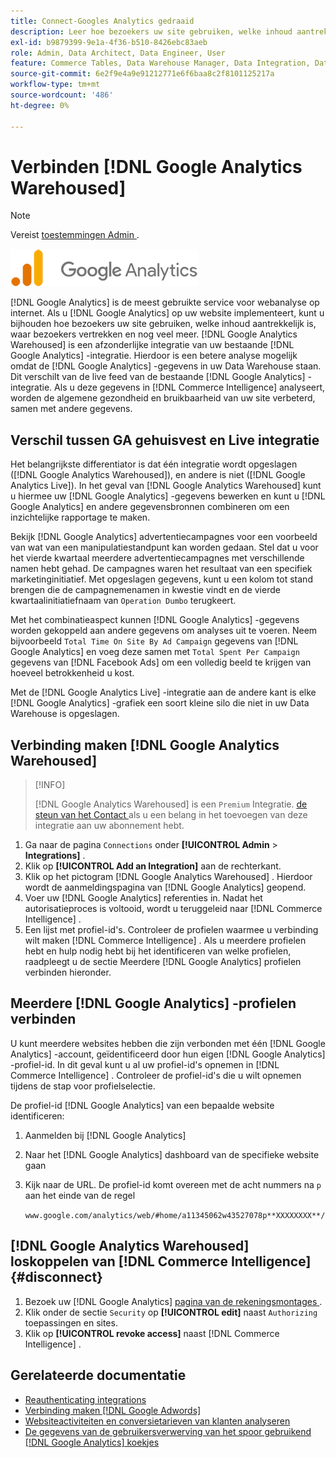 ```yaml
---
title: Connect-Googles Analytics gedraaid
description: Leer hoe bezoekers uw site gebruiken, welke inhoud aantrekkelijk is, waar bezoekers vertrekken en meer.
exl-id: b9879399-9e1a-4f36-b510-8426ebc83aeb
role: Admin, Data Architect, Data Engineer, User
feature: Commerce Tables, Data Warehouse Manager, Data Integration, Data Import/Export
source-git-commit: 6e2f9e4a9e91212771e6f6baa8c2f8101125217a
workflow-type: tm+mt
source-wordcount: '486'
ht-degree: 0%

---
```


# Verbinden [!DNL Google Analytics Warehoused]

>[!NOTE]
>
>Vereist [ toestemmingen Admin ](../../../administrator/user-management/user-management.md).

![](../../../assets/google-analytics-logo.png)

[!DNL Google Analytics] is de meest gebruikte service voor webanalyse op internet. Als u [!DNL Google Analytics] op uw website implementeert, kunt u bijhouden hoe bezoekers uw site gebruiken, welke inhoud aantrekkelijk is, waar bezoekers vertrekken en nog veel meer. [!DNL Google Analytics Warehoused] is een afzonderlijke integratie van uw bestaande [!DNL Google Analytics] -integratie. Hierdoor is een betere analyse mogelijk omdat de [!DNL Google Analytics] -gegevens in uw Data Warehouse staan. Dit verschilt van de live feed van de bestaande [!DNL Google Analytics] -integratie. Als u deze gegevens in [!DNL Commerce Intelligence] analyseert, worden de algemene gezondheid en bruikbaarheid van uw site verbeterd, samen met andere gegevens.

## Verschil tussen GA gehuisvest en Live integratie

Het belangrijkste differentiator is dat één integratie wordt opgeslagen ([!DNL Google Analytics Warehoused]), en andere is niet ([!DNL Google Analytics Live]). In het geval van [!DNL Google Analytics Warehoused] kunt u hiermee uw [!DNL Google Analytics] -gegevens bewerken en kunt u [!DNL Google Analytics] en andere gegevensbronnen combineren om een inzichtelijke rapportage te maken.

Bekijk [!DNL Google Analytics] advertentiecampagnes voor een voorbeeld van wat van een manipulatiestandpunt kan worden gedaan. Stel dat u voor het vierde kwartaal meerdere advertentiecampagnes met verschillende namen hebt gehad. De campagnes waren het resultaat van een specifiek marketinginitiatief. Met opgeslagen gegevens, kunt u een kolom tot stand brengen die de campagnemenamen in kwestie vindt en de vierde kwartaalinitiatiefnaam van `Operation Dumbo` terugkeert.

Met het combinatieaspect kunnen [!DNL Google Analytics] -gegevens worden gekoppeld aan andere gegevens om analyses uit te voeren. Neem bijvoorbeeld `Total Time On Site By Ad Campaign` gegevens van [!DNL Google Analytics] en voeg deze samen met `Total Spent Per Campaign` gegevens van [!DNL Facebook Ads] om een volledig beeld te krijgen van hoeveel betrokkenheid u kost.

Met de [!DNL Google Analytics Live] -integratie aan de andere kant is elke [!DNL Google Analytics] -grafiek een soort kleine silo die niet in uw Data Warehouse is opgeslagen.

## Verbinding maken [!DNL Google Analytics Warehoused]

>[!INFO]
>
>[!DNL Google Analytics Warehoused] is een `Premium` Integratie. [ de steun van het Contact ](https://experienceleague.adobe.com/docs/commerce-knowledge-base/kb/troubleshooting/miscellaneous/mbi-service-policies.html) als u een belang in het toevoegen van deze integratie aan uw abonnement hebt.

1. Ga naar de pagina `Connections` onder **[!UICONTROL Admin** > **Integrations]** .
1. Klik op **[!UICONTROL Add an Integration]** aan de rechterkant.
1. Klik op het pictogram [!DNL Google Analytics Warehoused] . Hierdoor wordt de aanmeldingspagina van [!DNL Google Analytics] geopend.
1. Voer uw [!DNL Google Analytics] referenties in. Nadat het autorisatieproces is voltooid, wordt u teruggeleid naar [!DNL Commerce Intelligence] .
1. Een lijst met profiel-id&#39;s. Controleer de profielen waarmee u verbinding wilt maken [!DNL Commerce Intelligence] . Als u meerdere profielen hebt en hulp nodig hebt bij het identificeren van welke profielen, raadpleegt u de sectie Meerdere [!DNL Google Analytics] profielen verbinden hieronder.

## Meerdere [!DNL Google Analytics] -profielen verbinden

U kunt meerdere websites hebben die zijn verbonden met één [!DNL Google Analytics] -account, geïdentificeerd door hun eigen [!DNL Google Analytics] -profiel-id. In dit geval kunt u al uw profiel-id&#39;s opnemen in [!DNL Commerce Intelligence] . Controleer de profiel-id&#39;s die u wilt opnemen tijdens de stap voor profielselectie.

De profiel-id [!DNL Google Analytics] van een bepaalde website identificeren:

1. Aanmelden bij [!DNL Google Analytics]
1. Naar het [!DNL Google Analytics] dashboard van de specifieke website gaan
1. Kijk naar de URL. De profiel-id komt overeen met de acht nummers na `p` aan het einde van de regel

   `www.google.com/analytics/web/#home/a11345062w43527078p**XXXXXXXX**/`

## [!DNL Google Analytics Warehoused] loskoppelen van [!DNL Commerce Intelligence] {#disconnect}

1. Bezoek uw [!DNL Google Analytics] [ pagina van de rekeningsmontages ](https://myaccount.google.com/intro).
1. Klik onder de sectie `Security` op **[!UICONTROL edit]** naast `Authorizing` toepassingen en sites.
1. Klik op **[!UICONTROL revoke access]** naast [!DNL Commerce Intelligence] .

## Gerelateerde documentatie

* [ Reauthenticating integrations ](https://experienceleague.adobe.com/docs/commerce-knowledge-base/kb/how-to/mbi-reauthenticating-integrations.html)
* [Verbinding maken  [!DNL Google Adwords]](../integrations/google-adwords.md)
* [Websiteactiviteiten en conversietarieven van klanten analyseren](../../analysis/web-act-cust-conversion.md)
* [De gegevens van de gebruikersverwerving van het spoor gebruikend  [!DNL Google Analytics]  koekjes](../../analysis/google-track-user-acq.md)
